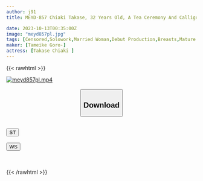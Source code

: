 ```yaml
---
author: j91
title: MEYD-857 Chiaki Takase, 32 Years Old, A Tea Ceremony And Calligraphy Teacher From Kansai, Wants To Discover Her True Sexuality... She Appears In An AV. First Shooting Married Woman Nonfiction

date: 2023-10-13T00:35:00Z
image: "meyd857pl.jpg"
tags: [Censored,Solowork,Married Woman,Debut Production,Breasts,Mature Woman,Date	]
maker: [Tameike Goro-]
actress: [Takase Chiaki ]
---
```



{{< rawhtml >}}

<div class="video" data-videoid="B4r3vZqo0xIyqkx">
    <a href="javascript:;">
        <img src="https://my.j91.asia/posts/meyd857pl/meyd857pl.jpg" width="WIDTH" height="HEIGHT" alt="meyd857pl.mp4" loading="lazy">
    </a>
</div>

<script type="text/javascript" src="https://j91.asia/asset/on-demand-st.js"></script>

<br>
  <link rel="stylesheet" href="https://j91.asia/asset/bs5.css">
  
  <center>
  <button class="btn btn-primary" type="button" data-bs-toggle="collapse" data-bs-target=".multi-collapse" aria-expanded="false" aria-controls="multiCollapseExample1 multiCollapseExample2"><h2>Download</h2></button></center>
</p>
<div class="row">
  <div class="col">
    <div class="collapse multi-collapse" id="multiCollapseExample1">
      <div class="card card-body">
	      	      <br>
<div class="buttons">  
<a href="https://streamtape.to/v/B4r3vZqo0xIyqkx"><button class="btn-hover color-3"><i class="fa fa-download"></i> ST</button></a></div>
    </div>
  </div>
</div>
  <div class="col">
    <div class="collapse multi-collapse" id="multiCollapseExample2">
      <div class="card card-body">
	      <br>
<div class="buttons">
    <a href="https://wolfstream.tv/6kspu8wwwzhw"><button class="btn-hover color-9"><i class="fa fa-download"></i> WS</button></a></div>
<br><br>
      </div>
    </div>
  </div>
</div>

{{< /rawhtml >}}
